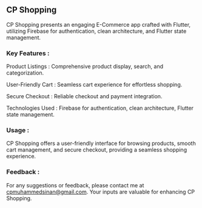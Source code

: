 ## CP Shopping

CP Shopping presents an engaging E-Commerce app crafted with Flutter, utilizing Firebase for authentication, clean architecture, and Flutter state management. 

### Key Features :

Product Listings : Comprehensive product display, search, and categorization.

User-Friendly Cart : Seamless cart experience for effortless shopping.

Secure Checkout : Reliable checkout and payment integration.

Technologies Used : Firebase for authentication, clean architecture, Flutter state management.

### Usage :
CP Shopping offers a user-friendly interface for browsing products, smooth cart management, and secure checkout, providing a seamless shopping experience.

### Feedback :
For any suggestions or feedback, please contact me at cpmuhammedsinan@gmail.com. Your inputs are valuable for enhancing CP Shopping.
 
